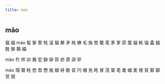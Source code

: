 ```yaml
---
title: mao
---
```


## māo
猫
貓
máo
髦
髳
堥
牦
渵
猫
犛
矛
枆
楙
毛
旄
嵍
氂
芼
茅
罞
茆
蝥
貓
軞
锚
蟊
錨
酕
鉾
鶜
緢









mǎo
冇
夘
卯
蓩
乮
鉚
铆
笷
峁
昴
泖
戼




mào
瑁
瞀
秏
愗
暓
懋
旄
媢
柕
毷
冐
冃
帽
皃
眊
冒
茂
萺
芼
耄
蝐
袤
覒
貿
鄚
鄮
贸
貌
